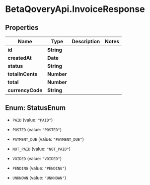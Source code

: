 # BetaQoveryApi.InvoiceResponse

## Properties

Name | Type | Description | Notes
------------ | ------------- | ------------- | -------------
**id** | **String** |  | 
**createdAt** | **Date** |  | 
**status** | **String** |  | 
**totalInCents** | **Number** |  | 
**total** | **Number** |  | 
**currencyCode** | **String** |  | 



## Enum: StatusEnum


* `PAID` (value: `"PAID"`)

* `POSTED` (value: `"POSTED"`)

* `PAYMENT_DUE` (value: `"PAYMENT_DUE"`)

* `NOT_PAID` (value: `"NOT_PAID"`)

* `VOIDED` (value: `"VOIDED"`)

* `PENDING` (value: `"PENDING"`)

* `UNKNOWN` (value: `"UNKNOWN"`)




